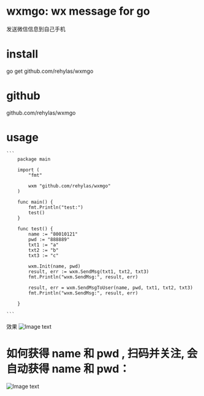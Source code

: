 # wxmgo: wx message for go
发送微信信息到自己手机

# install
go get github.com/rehylas/wxmgo

#   github
github.com/rehylas/wxmgo

#   usage

    ```
        package main

        import (
            "fmt"

            wxm "github.com/rehylas/wxmgo"
        )

        func main() {
            fmt.Println("test:")
            test()
        }

        func test() {
            name := "80010121"
            pwd := "888889"
            txt1 := "a"
            txt2 := "b"
            txt3 := "c"

            wxm.Init(name, pwd)
            result, err := wxm.SendMsg(txt1, txt2, txt3)
            fmt.Println("wxm.SendMsg:", result, err)

            result, err = wxm.SendMsgToUser(name, pwd, txt1, txt2, txt3)
            fmt.Println("wxm.SendMsg:", result, err)

        }

    ```    

效果
![Image text](http://www.bangnikanzhe.com/img/wxm.jpg)

#  如何获得 name 和 pwd  , 扫码并关注, 会自动获得 name 和 pwd：
![Image text](http://www.bangnikanzhe.com/img/bnkz.jpg)




